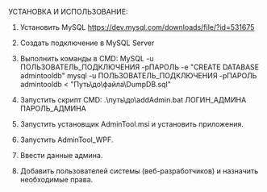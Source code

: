 УСТАНОВКА И ИСПОЛЬЗОВАНИЕ:
1) Установить MySQL https://dev.mysql.com/downloads/file/?id=531675

2) Создать подключение в MySQL Server

3) Выполнить команды в CMD: MySQL -u ПОЛЬЗОВАТЕЛЬ_ПОДКЛЮЧЕНИЯ -pПАРОЛЬ -e "CREATE DATABASE admintooldb" mysql -u ПОЛЬЗОВАТЕЛЬ_ПОДКЛЮЧЕНИЯ -pПАРОЛЬ admintooldb < "Путь\до\файла\DumpDB.sql"

4) Запустить скрипт CMD: .\путь\до\addAdmin.bat ЛОГИН_АДМИНА ПАРОЛЬ_АДМИНА

5) Запустить установщик AdminTool.msi и установить приложения.

6) Запустить AdminTool_WPF.

7) Ввести данные админа.

8) Добавить пользователей системы (веб-разработчиков) и назначить необходимые права.
